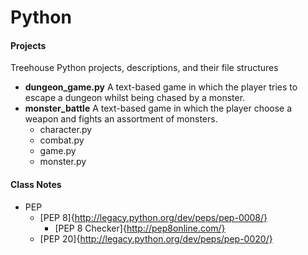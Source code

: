 # Python

#### Projects
   Treehouse Python projects, descriptions, and their file structures
* __dungeon_game.py__
    A text-based game in which the player tries to escape a dungeon whilst being chased by a monster.
* __monster_battle__
   A text-based game in which the player choose a weapon and fights an assortment of monsters.
   * character.py
   * combat.py
   * game.py
   * monster.py

#### Class Notes
* PEP
   * [PEP 8]{http://legacy.python.org/dev/peps/pep-0008/}
      * [PEP 8 Checker]{http://pep8online.com/}
   * [PEP 20]{http://legacy.python.org/dev/peps/pep-0020/}
